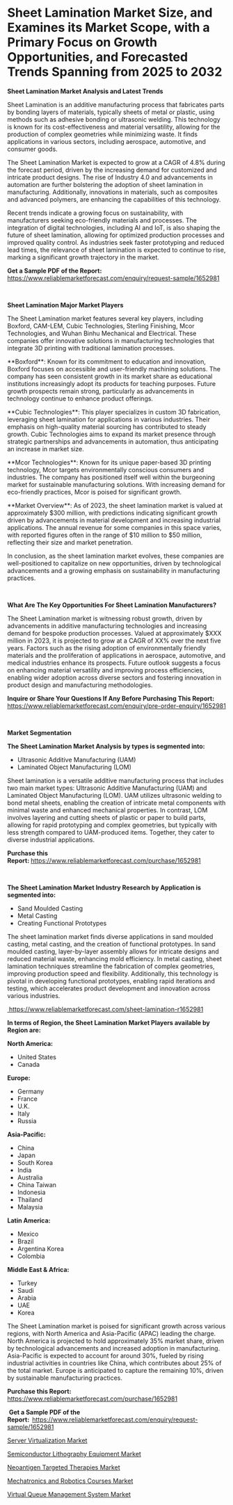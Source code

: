 <p><h1>Sheet Lamination Market Size, and Examines its Market Scope, with a Primary Focus on Growth Opportunities, and Forecasted Trends Spanning from 2025 to 2032</h1></p><p><strong>Sheet Lamination Market Analysis and Latest Trends</strong></p>
<p><p>Sheet Lamination is an additive manufacturing process that fabricates parts by bonding layers of materials, typically sheets of metal or plastic, using methods such as adhesive bonding or ultrasonic welding. This technology is known for its cost-effectiveness and material versatility, allowing for the production of complex geometries while minimizing waste. It finds applications in various sectors, including aerospace, automotive, and consumer goods.</p><p>The Sheet Lamination Market is expected to grow at a CAGR of 4.8% during the forecast period, driven by the increasing demand for customized and intricate product designs. The rise of Industry 4.0 and advancements in automation are further bolstering the adoption of sheet lamination in manufacturing. Additionally, innovations in materials, such as composites and advanced polymers, are enhancing the capabilities of this technology.</p><p>Recent trends indicate a growing focus on sustainability, with manufacturers seeking eco-friendly materials and processes. The integration of digital technologies, including AI and IoT, is also shaping the future of sheet lamination, allowing for optimized production processes and improved quality control. As industries seek faster prototyping and reduced lead times, the relevance of sheet lamination is expected to continue to rise, marking a significant growth trajectory in the market.</p></p>
<p><strong>Get a Sample PDF of the Report:&nbsp;</strong> <a href="https://www.reliablemarketforecast.com/enquiry/request-sample/1652981?utm_campaign=1169&utm_medium=2&utm_source=Github&utm_content=ia&utm_term=05032025&utm_id=sheet-lamination">https://www.reliablemarketforecast.com/enquiry/request-sample/1652981</a></p>
<p>&nbsp;</p>
<p><strong>Sheet Lamination Major Market Players</strong></p>
<p><p>The Sheet Lamination market features several key players, including Boxford, CAM-LEM, Cubic Technologies, Sterling Finishing, Mcor Technologies, and Wuhan Binhu Mechanical and Electrical. These companies offer innovative solutions in manufacturing technologies that integrate 3D printing with traditional lamination processes.</p><p>**Boxford**: Known for its commitment to education and innovation, Boxford focuses on accessible and user-friendly machining solutions. The company has seen consistent growth in its market share as educational institutions increasingly adopt its products for teaching purposes. Future growth prospects remain strong, particularly as advancements in technology continue to enhance product offerings.</p><p>**Cubic Technologies**: This player specializes in custom 3D fabrication, leveraging sheet lamination for applications in various industries. Their emphasis on high-quality material sourcing has contributed to steady growth. Cubic Technologies aims to expand its market presence through strategic partnerships and advancements in automation, thus anticipating an increase in market size.</p><p>**Mcor Technologies**: Known for its unique paper-based 3D printing technology, Mcor targets environmentally conscious consumers and industries. The company has positioned itself well within the burgeoning market for sustainable manufacturing solutions. With increasing demand for eco-friendly practices, Mcor is poised for significant growth.</p><p>**Market Overview**: As of 2023, the sheet lamination market is valued at approximately $300 million, with predictions indicating significant growth driven by advancements in material development and increasing industrial applications. The annual revenue for some companies in this space varies, with reported figures often in the range of $10 million to $50 million, reflecting their size and market penetration.</p><p>In conclusion, as the sheet lamination market evolves, these companies are well-positioned to capitalize on new opportunities, driven by technological advancements and a growing emphasis on sustainability in manufacturing practices.</p></p>
<p>&nbsp;</p>
<p><strong>What Are The Key Opportunities For Sheet Lamination Manufacturers?</strong></p>
<p><p>The Sheet Lamination market is witnessing robust growth, driven by advancements in additive manufacturing technologies and increasing demand for bespoke production processes. Valued at approximately $XXX million in 2023, it is projected to grow at a CAGR of XX% over the next five years. Factors such as the rising adoption of environmentally friendly materials and the proliferation of applications in aerospace, automotive, and medical industries enhance its prospects. Future outlook suggests a focus on enhancing material versatility and improving process efficiencies, enabling wider adoption across diverse sectors and fostering innovation in product design and manufacturing methodologies.</p></p>
<p><strong>Inquire or Share Your Questions If Any Before Purchasing This Report:</strong> <a href="https://www.reliablemarketforecast.com/enquiry/pre-order-enquiry/1652981?utm_campaign=1169&utm_medium=2&utm_source=Github&utm_content=ia&utm_term=05032025&utm_id=sheet-lamination">https://www.reliablemarketforecast.com/enquiry/pre-order-enquiry/1652981</a></p>
<p>&nbsp;</p>
<p><strong>Market Segmentation</strong></p>
<p><strong>The Sheet Lamination Market Analysis by types is segmented into:</strong></p>
<p><ul><li>Ultrasonic Additive Manufacturing (UAM)</li><li>Laminated Object Manufacturing (LOM)</li></ul></p>
<p><p>Sheet lamination is a versatile additive manufacturing process that includes two main market types: Ultrasonic Additive Manufacturing (UAM) and Laminated Object Manufacturing (LOM). UAM utilizes ultrasonic welding to bond metal sheets, enabling the creation of intricate metal components with minimal waste and enhanced mechanical properties. In contrast, LOM involves layering and cutting sheets of plastic or paper to build parts, allowing for rapid prototyping and complex geometries, but typically with less strength compared to UAM-produced items. Together, they cater to diverse industrial applications.</p></p>
<p><strong>Purchase this Report:&nbsp;</strong><a href="https://www.reliablemarketforecast.com/purchase/1652981?utm_campaign=1169&utm_medium=2&utm_source=Github&utm_content=ia&utm_term=05032025&utm_id=sheet-lamination">https://www.reliablemarketforecast.com/purchase/1652981</a></p>
<p>&nbsp;</p>
<p><strong>The Sheet Lamination Market Industry Research by Application is segmented into:</strong></p>
<p><ul><li>Sand Moulded Casting</li><li>Metal Casting</li><li>Creating Functional Prototypes</li></ul></p>
<p><p>The sheet lamination market finds diverse applications in sand moulded casting, metal casting, and the creation of functional prototypes. In sand moulded casting, layer-by-layer assembly allows for intricate designs and reduced material waste, enhancing mold efficiency. In metal casting, sheet lamination techniques streamline the fabrication of complex geometries, improving production speed and flexibility. Additionally, this technology is pivotal in developing functional prototypes, enabling rapid iterations and testing, which accelerates product development and innovation across various industries.</p></p>
<p><a href="https://www.reliablemarketforecast.com/sheet-lamination-r1652981?utm_campaign=1169&utm_medium=2&utm_source=Github&utm_content=ia&utm_term=05032025&utm_id=sheet-lamination">&nbsp;https://www.reliablemarketforecast.com/sheet-lamination-r1652981</a></p>
<p><strong>In terms of Region, the Sheet Lamination Market Players available by Region are:</strong></p>
<p>
    <p> <strong> North America: </strong>
        <ul>
            <li>United States</li>
            <li>Canada</li>
        </ul>
        </p> 
    <p> <strong> Europe: </strong>
        <ul>
            <li>Germany</li>
            <li>France</li>
            <li>U.K.</li>
            <li>Italy</li>
            <li>Russia</li>
        </ul>
        </p> 
    <p> <strong> Asia-Pacific: </strong>
        <ul>
            <li>China</li>
            <li>Japan</li>
            <li>South Korea</li>
            <li>India</li>
            <li>Australia</li>
            <li>China Taiwan</li>
            <li>Indonesia</li>
            <li>Thailand</li>
            <li>Malaysia</li>
        </ul>
        </p> 
    <p> <strong> Latin America: </strong>
        <ul>
            <li>Mexico</li>
            <li>Brazil</li>
            <li>Argentina Korea</li>
            <li>Colombia</li>
        </ul>
        </p> 
    <p> <strong> Middle East & Africa: </strong>
        <ul>
            <li>Turkey</li>
            <li>Saudi</li>
            <li>Arabia</li>
            <li>UAE</li>
            <li>Korea</li>
        </ul>
    </p>
    </p>
<p><p>The Sheet Lamination market is poised for significant growth across various regions, with North America and Asia-Pacific (APAC) leading the charge. North America is projected to hold approximately 35% market share, driven by technological advancements and increased adoption in manufacturing. Asia-Pacific is expected to account for around 30%, fueled by rising industrial activities in countries like China, which contributes about 25% of the total market. Europe is anticipated to capture the remaining 10%, driven by sustainable manufacturing practices.</p></p>
<p><strong>Purchase this Report: </strong><a href="https://www.reliablemarketforecast.com/purchase/1652981?utm_campaign=1169&utm_medium=2&utm_source=Github&utm_content=ia&utm_term=05032025&utm_id=sheet-lamination">https://www.reliablemarketforecast.com/purchase/1652981</a></p>
<p>&nbsp;<strong>Get a Sample PDF of the Report:&nbsp;&nbsp;</strong><a href="https://www.reliablemarketforecast.com/enquiry/request-sample/1652981?utm_campaign=1169&utm_medium=2&utm_source=Github&utm_content=ia&utm_term=05032025&utm_id=sheet-lamination">https://www.reliablemarketforecast.com/enquiry/request-sample/1652981</a></p>
<p><strong></strong></p>
<p><p><a href="https://github.com/akramisabtu/Market-Research-Report-List-1/blob/main/server-virtualization-market.md?utm_campaign=1169&utm_medium=2&utm_source=Github&utm_content=ia&utm_term=05032025&utm_id=sheet-lamination">Server Virtualization Market</a></p><p><a href="https://github.com/omduthkevork/Market-Research-Report-List-1/blob/main/semiconductor-lithography-equipment-market.md?utm_campaign=1169&utm_medium=2&utm_source=Github&utm_content=ia&utm_term=05032025&utm_id=sheet-lamination">Semiconductor Lithography Equipment Market</a></p><p><a href="https://github.com/mcveathuane2/Market-Research-Report-List-1/blob/main/neoantigen-targeted-therapies-market.md?utm_campaign=1169&utm_medium=2&utm_source=Github&utm_content=ia&utm_term=05032025&utm_id=sheet-lamination">Neoantigen Targeted Therapies Market</a></p><p><a href="https://github.com/rakowpleetj1/Market-Research-Report-List-1/blob/main/mechatronics-and-robotics-courses-market.md?utm_campaign=1169&utm_medium=2&utm_source=Github&utm_content=ia&utm_term=05032025&utm_id=sheet-lamination">Mechatronics and Robotics Courses Market</a></p><p><a href="https://github.com/buenayankobl/Market-Research-Report-List-1/blob/main/virtual-queue-management-system-market.md?utm_campaign=1169&utm_medium=2&utm_source=Github&utm_content=ia&utm_term=05032025&utm_id=sheet-lamination">Virtual Queue Management System Market</a></p></p>